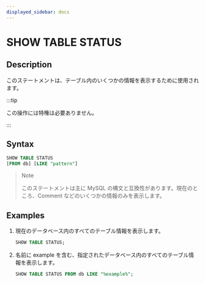```yaml
---
displayed_sidebar: docs
---
```


# SHOW TABLE STATUS

## Description

このステートメントは、テーブル内のいくつかの情報を表示するために使用されます。

:::tip

この操作には特権は必要ありません。

:::

## Syntax

```sql
SHOW TABLE STATUS
[FROM db] [LIKE "pattern"]
```

> Note
>
> このステートメントは主に MySQL の構文と互換性があります。現在のところ、Comment などのいくつかの情報のみを表示します。

## Examples

1. 現在のデータベース内のすべてのテーブル情報を表示します。

    ```SQL
    SHOW TABLE STATUS;
    ```

2. 名前に example を含む、指定されたデータベース内のすべてのテーブル情報を表示します。

    ```SQL
    SHOW TABLE STATUS FROM db LIKE "%example%";
    ```